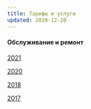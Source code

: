 ```yaml
---
title: Тарифы и услуги
updated: 2020-12-20
---
```


#### Обслуживание и ремонт

[2021](/docs/company/Тариф_на_обслуживание_и_ремонт_в_2021.pdf)

[2020](/docs/company/Тариф_на_обслуживание_и_ремонт_в_2020.pdf)

[2018](/docs/company/Тариф_на_обслуживание_и_ремонт_в_2018.pdf)

[2017](/docs/company/Тариф_на_обслуживание_и_ремонт_в_2017.pdf)
